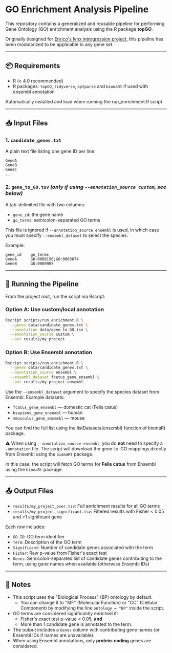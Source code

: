 # GO Enrichment Analysis Pipeline

This repository contains a generalized and reusable pipeline for performing Gene Ontology (GO) enrichment analysis using the R package **topGO**.

Originally designed for [Enrico's lynx introgression project](https://github.com/Enricobazzi/Lynxtrogression_v2), this pipeline has been modularized to be applicable to any gene set.

---

## 📦 Requirements

- R (≥ 4.0 recommended)
- R packages: `topGO`, `tidyverse`, `optparse` and `biomaRt` if used with ensembl annotation

Automatically installed and load when running the run_enrichment.R script

---

## 📥 Input Files

### 1. `candidate_genes.txt`
A plain text file listing one gene ID per line:

```
GeneA
GeneB
GeneC
...
```

### 2. `gene_to_GO.tsv` *(only if using `--annotation_source custom`, see below)*
A tab-delimited file with two columns:
- `gene_id`: the gene name
- `go_terms`: semicolon-separated GO terms

This file is ignored if `--annotation_source ensembl` is used, in which case you must specify `--ensembl_dataset` to select the species.

Example:
```
gene_id    go_terms
GeneA      GO:0008150;GO:0003674
GeneB      GO:0009987
```

---

## 🚀 Running the Pipeline

From the project root, run the script via Rscript:

### Option A: Use custom/local annotation

```bash
Rscript scripts/run_enrichment.R \
  --genes data/candidate_genes.txt \
  --annotation data/gene_to_GO.tsv \
  --annotation_source custom \
  --out results/my_project
```

### Option B: Use Ensembl annotation 

```bash
Rscript scripts/run_enrichment.R \
  --genes data/candidate_genes.txt \
  --annotation_source ensembl \
  --ensembl_dataset fcatus_gene_ensembl \
  --out results/my_project_ensembl
```

Use the `--ensembl_dataset` argument to specify the species dataset from Ensembl. Example datasets:
- `fcatus_gene_ensembl` — domestic cat (Felis catus)
- `hsapiens_gene_ensembl` — human
- `mmusculus_gene_ensembl` — mouse

You can find the full list using the listDatasets(ensembl) function of biomaRt package.

⚠️ When using `--annotation_source ensembl`, you do **not** need to specify a `--annotation` file. The script will download the gene-to-GO mappings directly from Ensembl using the `biomaRt` package.

In this case, the script will fetch GO terms for **Felis catus** from Ensembl using the `biomaRt` package.


---

## 📤 Output Files

- `results/my_project_over.tsv`: Full enrichment results for all GO terms
- `results/my_project_significant.tsv`: Filtered results with Fisher < 0.05 and >1 significant gene

Each row includes:
- `GO.ID`: GO term identifier
- `Term`: Description of the GO term
- `Significant`: Number of candidate genes associated with the term
- `Fisher`: Raw p-value from Fisher's exact test
- `Genes`: Semicolon-separated list of candidate genes contributing to the term, using gene names when available (otherwise Ensembl IDs)
---

## 🧪 Notes

- This script uses the "Biological Process" (BP) ontology by default.
  - You can change it to "MF" (Molecular Function) or "CC" (Cellular Component) by modifying the line `ontology = "BP"` inside the script.
- GO terms are considered significantly enriched if:
  - Fisher's exact test p-value < 0.05, **and**
  - More than 1 candidate gene is annotated to the term.
- The output includes a `Genes` column with contributing gene names (or Ensembl IDs if names are unavailable).
- When using Ensembl annotations, only **protein-coding** genes are considered.